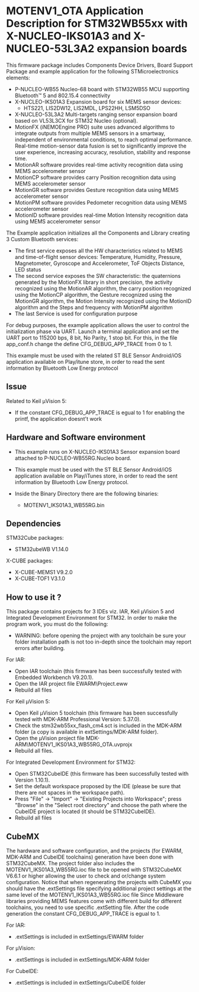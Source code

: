 # MOTENV1_OTA Application Description for STM32WB55xx with X-NUCLEO-IKS01A3 and  X-NUCLEO-53L3A2 expansion boards

This firmware package includes Components Device Drivers, Board Support Package
and example application for the following STMicroelectronics elements:
 - P-NUCLEO-WB55 Nucleo-68 board with STM32WB55 MCU supporting Bluetooth™ 5 and 802.15.4 connectivity
 - X-NUCLEO-IKS01A3 Expansion board for six MEMS sensor devices:
     - HTS221, LIS2DW12, LIS2MDL, LPS22HH, LSM5DSO
 - X-NUCLEO-53L3A2  Multi-targets ranging sensor expansion board based on VL53L3CX for STM32 Nucleo (optional).
 - MotionFX (iNEMOEngine PRO) suite uses advanced algorithms to integrate outputs
 from multiple MEMS sensors in a smartway, independent of environmental conditions,
 to reach optimal performance. Real-time motion-sensor data fusion is set to significantly
 improve the user experience, increasing accuracy, resolution, stability and response time.
 - MotionAR software provides real-time activity recognition data using MEMS accelerometer sensor
 - MotionCP software provides carry Position recognition data using MEMS accelerometer sensor
 - MotionGR software provides Gesture recognition data using MEMS accelerometer sensor
 - MotionPM software provides Pedometer recognition data using MEMS accelerometer sensor
 - MotionID software provides real-time Motion Intensity recognition data using MEMS accelerometer sensor


The Example application initializes all the Components and Library creating 3 Custom Bluetooth services:
 - The first service exposes all the HW characteristics related to MEMS and time-of-flight sensor devices: Temperature, Humidity,
   Pressure, Magnetometer, Gyroscope and Accelerometer, ToF Objects Distance, LED status
 - The second service exposes the SW characteristic: the quaternions generated by the MotionFX library 
   in short precision, the activity recognized using the MotionAR algorithm, the carry position
   recognized using the MotionCP algorithm, the Gesture recognized using the MotionGR algorithm,
   the Motion Intensity recognized using the MotionID algorithm and the Steps and frequency with MotionPM algorithm
 - The last Service is used for configuration purpose
 
For debug purposes, the example application allows the user to control the initialization phase via UART.
Launch a terminal application and set the UART port to 115200 bps, 8 bit, No Parity, 1 stop bit.
For this, in the file app_conf.h change the define CFG_DEBUG_APP_TRACE from 0 to 1.
 
This example must be used with the related ST BLE Sensor Android/iOS application available on Play/itune store,
in order to read the sent information by Bluetooth Low Energy protocol

## Issue

Related to Keil µVision 5:
 - If the constant CFG_DEBUG_APP_TRACE is egual to 1 for enabling the printf, the application doesnt't work
 
## Hardware and Software environment

 - This example runs on X-NUCLEO-IKS01A3 Sensor expansion board attached to P-NUCLEO-WB55RG.Nucleo board.
    
 - This example must be used with the ST BLE Sensor Android/iOS application available on Play/iTunes store,
   in order to read the sent information by Bluetooth Low Energy protocol.
	
 - Inside the Binary Directory there are the following binaries:
   - MOTENV1_IKS01A3_WB55RG.bin

## Dependencies

STM32Cube packages:
  - STM32ubeWB V1.14.0
  
X-CUBE packages:
  - X-CUBE-MEMS1 V9.2.0
  - X-CUBE-TOF1 V3.1.0

## How to use it ?

This package contains projects for 3 IDEs viz. IAR, Keil µVision 5 and Integrated Development Environment for STM32. 
In order to make the  program work, you must do the following:
 - WARNING: before opening the project with any toolchain be sure your folder
   installation path is not too in-depth since the toolchain may report errors
   after building.

For IAR:
 - Open IAR toolchain (this firmware has been successfully tested with Embedded Workbench V9.20.1).
 - Open the IAR project file EWARM\Project.eww
 - Rebuild all files 

For Keil µVision 5:
 - Open Keil µVision 5 toolchain (this firmware has been successfully tested with MDK-ARM Professional Version: 5.37.0).
 - Check the stm32wb55xx_flash_cm4.sct is included in the MDK-ARM folder (a copy is available in extSettings/MDK-ARM folder).
 - Open the µVision project file MDK-ARM\MOTENV1_IKS01A3_WB55RG_OTA.uvprojx
 - Rebuild all files.

For Integrated Development Environment for STM32:
 - Open STM32CubeIDE (this firmware has been successfully tested with Version 1.10.1).
 - Set the default workspace proposed by the IDE (please be sure that there are not spaces in the workspace path).
 - Press "File" -> "Import" -> "Existing Projects into Workspace"; press "Browse" in the "Select root directory" and choose the path where the CubeIDE
   project is located (it should be STM32CubeIDE). 
 - Rebuild all files

## CubeMX
The hardware and software configuration, and the projects (for EWARM, MDK-ARM and CubeIDE toolchains) generation have been done with STM32CubeMX.
The project folder also includes the MOTENV1_IKS01A3_WB55RG.ioc file to be opened with STM32CubeMX V6.6.1 or higher allowing the user to check and or/change system configuration.
Notice that when regenerating the projects with CubeMX you should have the .extSettings file specifying additional project settings at the same level of the MOTENV1_IKS01A3_WB55RG.ioc file
Since Middleware libraries providing MEMS features come with different build for different toolchains, you need to use specific .extSetting file.
After the code generation the constant CFG_DEBUG_APP_TRACE is egual to 1.

For IAR:
 - .extSettings is included in extSettings/EWARM folder
 
For µVision:
 - .extSettings is included in extSettings/MDK-ARM folder

For CubeIDE:
 - .extSettings is included in extSettings/CubeIDE folder




